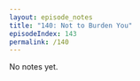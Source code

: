 ```yaml
---
layout: episode_notes
title: "140: Not to Burden You"
episodeIndex: 143
permalink: /140
---
```

No notes yet.

